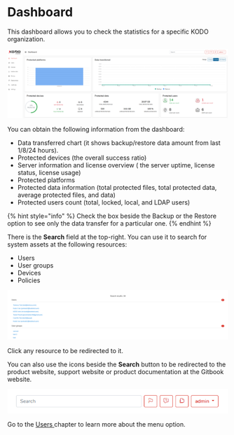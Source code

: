 # Dashboard

This dashboard allows you to check the statistics for a specific KODO organization.

![](../../.gitbook/assets/image%20%2845%29.png)

You can obtain the following information from the dashboard: 

* Data transferred chart \(it shows backup/restore data amount from last 1/8/24 hours\).
* Protected devices \(the overall success ratio\)
* Server information and license overview \( the server uptime, license status, license usage\)
* Protected platforms 
* Protected data information \(total protected files, total protected data, average protected files, and data\)
* Protected users count \(total, locked, local, and LDAP users\)

{% hint style="info" %}
Check the box beside the Backup or the Restore option to see only the data transfer for a particular one.
{% endhint %}

There is the **Search** field at the top-right. You can use it to search for system assets at the following resources:

* Users
* User groups
* Devices
* Policies

![](../../.gitbook/assets/image%20%2851%29.png)

Click any resource to be redirected to it.

You can also use the icons beside the **Search** button to be redirected to the product website, support website or product documentation at the Gitbook website.

![](../../.gitbook/assets/image%20%2852%29.png)

Go to the [Users ](users/)chapter to learn more about the menu option.

